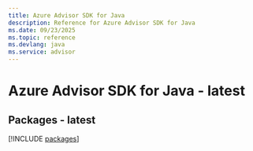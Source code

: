```yaml
---
title: Azure Advisor SDK for Java
description: Reference for Azure Advisor SDK for Java
ms.date: 09/23/2025
ms.topic: reference
ms.devlang: java
ms.service: advisor
---
```

# Azure Advisor SDK for Java - latest
## Packages - latest
[!INCLUDE [packages](advisor-index.md)]